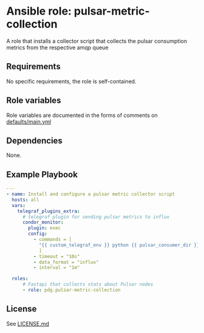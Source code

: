 # Ansible role: pulsar-metric-collection

A role that installs a collector script that collects the pulsar consumption metrics from the respective amqp queue

## Requirements

No specific requirements, the role is self-contained.

## Role variables

Role variables are documented in the forms of comments on [defaults/main.yml](defaults/main.yml)

## Dependencies

None.

## Example Playbook

```yaml
---
- name: Install and configure a pulsar metric collector script
  hosts: all
  vars:
    telegraf_plugins_extra:
      # telegraf plugin for sending pulsar metrics to influx
      condor_monitor:
        plugin: exec
        config:
          - commands = [
            "{{ custom_telegraf_env }} python {{ pulsar_consumer_dir }}/pulsar_metric_consumer.py {{ galaxy_config_dir }}/job_conf.yml",
            ]
          - timeout = "10s"
          - data_format = "influx"
          - interval = "1m"

  roles:
      # Fastapi that collects stats about Pulsar nodes
      - role: pdg.pulsar-metric-collection
```

## License

See [LICENSE.md](LICENSE.md)
